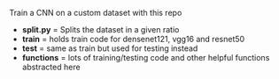 Train a CNN on a custom dataset with this repo  
- **split.py** = Splits the dataset in a given ratio
- **train** = holds train code for densenet121, vgg16 and resnet50
- **test** = same as train but used for testing instead
- **functions** = lots of training/testing code and other helpful functions abstracted here

